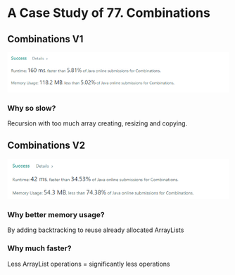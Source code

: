 # A Case Study of 77. Combinations

## Combinations V1
![img.png](img.png)
### Why so slow?
Recursion with too much array creating, resizing and copying.
## Combinations V2
![img_1.png](img_1.png)
### Why better memory usage?
By adding backtracking to reuse already allocated ArrayLists
### Why much faster?
Less ArrayList operations = significantly less operations